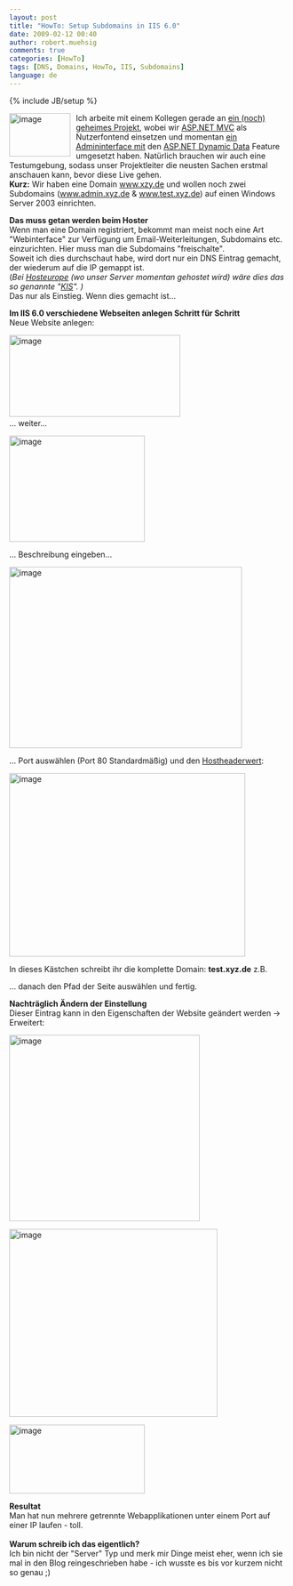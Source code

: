 ```yaml
---
layout: post
title: "HowTo: Setup Subdomains in IIS 6.0"
date: 2009-02-12 00:40
author: robert.muehsig
comments: true
categories: [HowTo]
tags: [DNS, Domains, HowTo, IIS, Subdomains]
language: de
---
```

{% include JB/setup %}
<p><a href="{{BASE_PATH}}/assets/wp-images/image643.png"><img style="border-right: 0px; border-top: 0px; margin: 0px 10px 0px 0px; border-left: 0px; border-bottom: 0px" height="78" alt="image" src="{{BASE_PATH}}/assets/wp-images/image-thumb621.png" width="110" align="left" border="0" /></a>Ich arbeite mit einem Kollegen gerade an <a href="{{BASE_PATH}}/2009/02/06/howtocode-errorcodes-exceptions-den-user-informieren-wenn-etwas-schief-luft-wie-gehts/">ein (noch) geheimes Projekt</a>, wobei wir <a href="http://asp.net/mvc">ASP.NET MVC</a> als Nutzerfontend einsetzen und momentan <a href="{{BASE_PATH}}/2009/01/30/howto-sql-datenbank-weboberflche-mit-aspnet-dynamic-data-und-dem-entity-framework-auf-iis-60/">ein Admininterface mit</a> den <a href="http://www.asp.net/dynamicdata/">ASP.NET Dynamic Data</a> Feature umgesetzt haben. Nat&#252;rlich brauchen wir auch eine Testumgebung, sodass unser Projektleiter die neusten Sachen erstmal anschauen kann, bevor diese Live gehen.     <br /><strong>Kurz:</strong> Wir haben eine Domain <a href="http://www.xzy.de">www.xzy.de</a> und wollen noch zwei Subdomains (<a href="http://www.admin.xyz.de">www.admin.xyz.de</a> &amp; <a href="http://www.test.xyz.de">www.test.xyz.de</a>) auf einen Windows Server 2003 einrichten. </p> 
<!--more-->
  <p><strong>Das muss getan werden beim Hoster     <br /></strong>Wenn man eine Domain registriert, bekommt man meist noch eine Art &quot;Webinterface&quot; zur Verf&#252;gung um Email-Weiterleitungen, Subdomains etc. einzurichten. Hier muss man die Subdomains &quot;freischalte&quot;.     <br />Soweit ich dies durchschaut habe, wird dort nur ein DNS Eintrag gemacht, der wiederum auf die IP gemappt ist.    <br />(<em>Bei </em><a href="http://www.hosteurope.de/"><em>Hosteurope</em></a><em> (wo unser Server momentan gehostet wird) w&#228;re dies das so genannte &quot;</em><a href="https://kis.hosteurope.de/"><em>KIS</em></a><em>&quot;. )</em>    <br />Das nur als Einstieg. Wenn dies gemacht ist...</p>  <p><strong>Im IIS 6.0 verschiedene Webseiten anlegen Schritt f&#252;r Schritt     <br /></strong>Neue Website anlegen:</p>  <p><a href="{{BASE_PATH}}/assets/wp-images/image644.png"><img style="border-right: 0px; border-top: 0px; border-left: 0px; border-bottom: 0px" height="147" alt="image" src="{{BASE_PATH}}/assets/wp-images/image-thumb622.png" width="308" border="0" /></a>&#160; <br />... weiter...</p>  <p><a href="{{BASE_PATH}}/assets/wp-images/image645.png"><img style="border-right: 0px; border-top: 0px; border-left: 0px; border-bottom: 0px" height="191" alt="image" src="{{BASE_PATH}}/assets/wp-images/image-thumb623.png" width="244" border="0" /></a> </p>  <p>... Beschreibung eingeben...</p>  <p><a href="{{BASE_PATH}}/assets/wp-images/image646.png"><img style="border-right: 0px; border-top: 0px; border-left: 0px; border-bottom: 0px" height="326" alt="image" src="{{BASE_PATH}}/assets/wp-images/image-thumb624.png" width="419" border="0" /></a> </p>  <p>... Port ausw&#228;hlen (Port 80 Standardm&#228;&#223;ig) und den <a href="http://de.wikipedia.org/wiki/Host_Header">Hostheaderwert</a>:</p>  <p><a href="{{BASE_PATH}}/assets/wp-images/image647.png"><img style="border-right: 0px; border-top: 0px; border-left: 0px; border-bottom: 0px" height="330" alt="image" src="{{BASE_PATH}}/assets/wp-images/image-thumb625.png" width="425" border="0" /></a> </p>  <p>In dieses K&#228;stchen schreibt ihr die komplette Domain: <strong>test.xyz.de</strong> z.B. </p>  <p>... danach den Pfad der Seite ausw&#228;hlen und fertig.</p>  <p><strong>Nachtr&#228;glich &#196;ndern der Einstellung</strong>    <br />Dieser Eintrag kann in den Eigenschaften der Website ge&#228;ndert werden -&gt; Erweitert:</p>  <p><a href="{{BASE_PATH}}/assets/wp-images/image648.png"><img style="border-right: 0px; border-top: 0px; border-left: 0px; border-bottom: 0px" height="335" alt="image" src="{{BASE_PATH}}/assets/wp-images/image-thumb626.png" width="343" border="0" /></a> </p>  <p><a href="{{BASE_PATH}}/assets/wp-images/image649.png"><img style="border-right: 0px; border-top: 0px; border-left: 0px; border-bottom: 0px" height="338" alt="image" src="{{BASE_PATH}}/assets/wp-images/image-thumb627.png" width="375" border="0" /></a> </p>  <p><a href="{{BASE_PATH}}/assets/wp-images/image650.png"><img style="border-right: 0px; border-top: 0px; border-left: 0px; border-bottom: 0px" height="124" alt="image" src="{{BASE_PATH}}/assets/wp-images/image-thumb628.png" width="244" border="0" /></a> </p>  <p><strong>Resultat     <br /></strong>Man hat nun mehrere getrennte Webapplikationen unter einem Port auf einer IP laufen - toll.    <br />    <br /><strong>Warum schreib ich das eigentlich?     <br /></strong>Ich bin nicht der &quot;Server&quot; Typ und merk mir Dinge meist eher, wenn ich sie mal in den Blog reingeschrieben habe - ich wusste es bis vor kurzem nicht so genau ;)</p>
